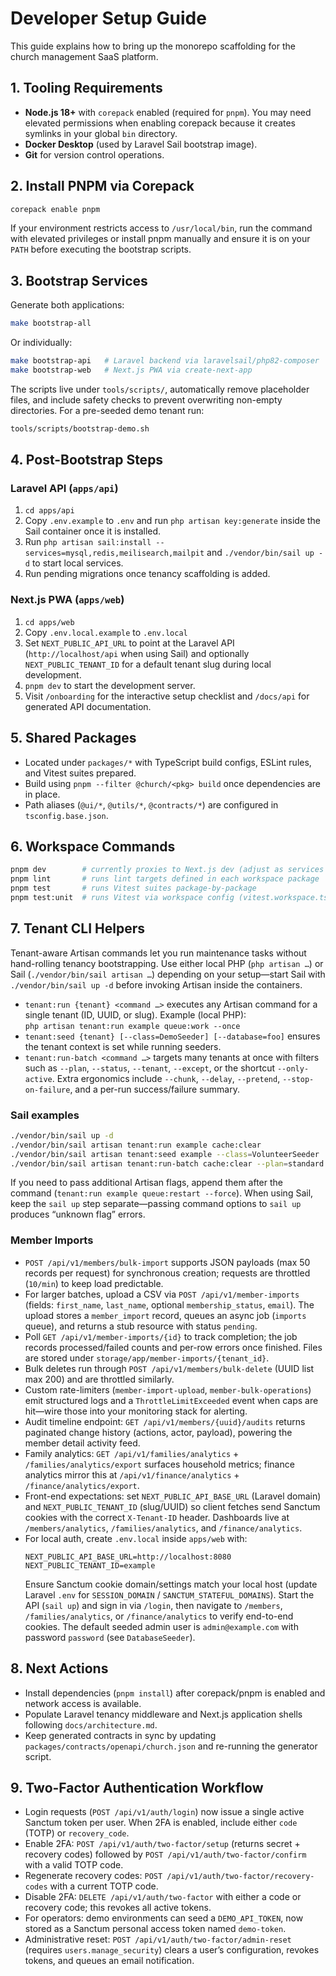 # Developer Setup Guide

This guide explains how to bring up the monorepo scaffolding for the church management SaaS platform.

## 1. Tooling Requirements
- **Node.js 18+** with `corepack` enabled (required for `pnpm`). You may need elevated permissions when enabling corepack because it creates symlinks in your global `bin` directory.
- **Docker Desktop** (used by Laravel Sail bootstrap image).
- **Git** for version control operations.

## 2. Install PNPM via Corepack
```bash
corepack enable pnpm
```

If your environment restricts access to `/usr/local/bin`, run the command with elevated privileges or install pnpm manually and ensure it is on your `PATH` before executing the bootstrap scripts.

## 3. Bootstrap Services
Generate both applications:
```bash
make bootstrap-all
```
Or individually:
```bash
make bootstrap-api   # Laravel backend via laravelsail/php82-composer
make bootstrap-web   # Next.js PWA via create-next-app
```

The scripts live under `tools/scripts/`, automatically remove placeholder files, and include safety checks to prevent overwriting non-empty directories.
For a pre-seeded demo tenant run:
```bash
tools/scripts/bootstrap-demo.sh
```

## 4. Post-Bootstrap Steps
### Laravel API (`apps/api`)
1. `cd apps/api`
2. Copy `.env.example` to `.env` and run `php artisan key:generate` inside the Sail container once it is installed.
3. Run `php artisan sail:install --services=mysql,redis,meilisearch,mailpit` and `./vendor/bin/sail up -d` to start local services.
4. Run pending migrations once tenancy scaffolding is added.

### Next.js PWA (`apps/web`)
1. `cd apps/web`
2. Copy `.env.local.example` to `.env.local`
3. Set `NEXT_PUBLIC_API_URL` to point at the Laravel API (`http://localhost/api` when using Sail) and optionally `NEXT_PUBLIC_TENANT_ID` for a default tenant slug during local development.
4. `pnpm dev` to start the development server.
5. Visit `/onboarding` for the interactive setup checklist and `/docs/api` for generated API documentation.

## 5. Shared Packages
- Located under `packages/*` with TypeScript build configs, ESLint rules, and Vitest suites prepared.
- Build using `pnpm --filter @church/<pkg> build` once dependencies are in place.
- Path aliases (`@ui/*`, `@utils/*`, `@contracts/*`) are configured in `tsconfig.base.json`.

## 6. Workspace Commands
```bash
pnpm dev        # currently proxies to Next.js dev (adjust as services grow)
pnpm lint       # runs lint targets defined in each workspace package
pnpm test       # runs Vitest suites package-by-package
pnpm test:unit  # runs Vitest via workspace config (vitest.workspace.ts)
```

## 7. Tenant CLI Helpers
Tenant-aware Artisan commands let you run maintenance tasks without hand-rolling tenancy bootstrapping. Use either local PHP (`php artisan …`) or Sail (`./vendor/bin/sail artisan …`) depending on your setup—start Sail with `./vendor/bin/sail up -d` before invoking Artisan inside the containers.

- `tenant:run {tenant} <command …>` executes any Artisan command for a single tenant (ID, UUID, or slug). Example (local PHP):  
  `php artisan tenant:run example queue:work --once`
- `tenant:seed {tenant} [--class=DemoSeeder] [--database=foo]` ensures the tenant context is set while running seeders.
- `tenant:run-batch <command …>` targets many tenants at once with filters such as `--plan`, `--status`, `--tenant`, `--except`, or the shortcut `--only-active`. Extra ergonomics include `--chunk`, `--delay`, `--pretend`, `--stop-on-failure`, and a per-run success/failure summary.

### Sail examples
```bash
./vendor/bin/sail up -d
./vendor/bin/sail artisan tenant:run example cache:clear
./vendor/bin/sail artisan tenant:seed example --class=VolunteerSeeder
./vendor/bin/sail artisan tenant:run-batch cache:clear --plan=standard --pretend
```

If you need to pass additional Artisan flags, append them after the command (`tenant:run example queue:restart --force`). When using Sail, keep the `sail up` step separate—passing command options to `sail up` produces “unknown flag” errors.

### Member Imports
- `POST /api/v1/members/bulk-import` supports JSON payloads (max 50 records per request) for synchronous creation; requests are throttled (`10/min`) to keep load predictable.
- For larger batches, upload a CSV via `POST /api/v1/member-imports` (fields: `first_name`, `last_name`, optional `membership_status`, `email`). The upload stores a `member_import` record, queues an async job (`imports` queue), and returns a stub resource with status `pending`.
- Poll `GET /api/v1/member-imports/{id}` to track completion; the job records processed/failed counts and per-row errors once finished. Files are stored under `storage/app/member-imports/{tenant_id}`.
- Bulk deletes run through `POST /api/v1/members/bulk-delete` (UUID list max 200) and are throttled similarly.
- Custom rate-limiters (`member-import-upload`, `member-bulk-operations`) emit structured logs and a `ThrottleLimitExceeded` event when caps are hit—wire those into your monitoring stack for alerting.
- Audit timeline endpoint: `GET /api/v1/members/{uuid}/audits` returns paginated change history (actions, actor, payload), powering the member detail activity feed.
- Family analytics: `GET /api/v1/families/analytics` + `/families/analytics/export` surfaces household metrics; finance analytics mirror this at `/api/v1/finance/analytics` + `/finance/analytics/export`.
- Front-end expectations: set `NEXT_PUBLIC_API_BASE_URL` (Laravel domain) and `NEXT_PUBLIC_TENANT_ID` (slug/UUID) so client fetches send Sanctum cookies with the correct `X-Tenant-ID` header. Dashboards live at `/members/analytics`, `/families/analytics`, and `/finance/analytics`.
- For local auth, create `.env.local` inside `apps/web` with:
  ```env
  NEXT_PUBLIC_API_BASE_URL=http://localhost:8080
  NEXT_PUBLIC_TENANT_ID=example
  ```
  Ensure Sanctum cookie domain/settings match your local host (update Laravel `.env` for `SESSION_DOMAIN` / `SANCTUM_STATEFUL_DOMAINS`). Start the API (`sail up`) and sign in via `/login`, then navigate to `/members`, `/families/analytics`, or `/finance/analytics` to verify end-to-end cookies.
  The default seeded admin user is `admin@example.com` with password `password` (see `DatabaseSeeder`).

## 8. Next Actions
- Install dependencies (`pnpm install`) after corepack/pnpm is enabled and network access is available.
- Populate Laravel tenancy middleware and Next.js application shells following `docs/architecture.md`.
- Keep generated contracts in sync by updating `packages/contracts/openapi/church.json` and re-running the generator script.

## 9. Two-Factor Authentication Workflow
- Login requests (`POST /api/v1/auth/login`) now issue a single active Sanctum token per user. When 2FA is enabled, include either `code` (TOTP) or `recovery_code`.
- Enable 2FA: `POST /api/v1/auth/two-factor/setup` (returns secret + recovery codes) followed by `POST /api/v1/auth/two-factor/confirm` with a valid TOTP code.
- Regenerate recovery codes: `POST /api/v1/auth/two-factor/recovery-codes` with a current TOTP code.
- Disable 2FA: `DELETE /api/v1/auth/two-factor` with either a code or recovery code; this revokes all active tokens.
- For operators: demo environments can seed a `DEMO_API_TOKEN`, now stored as a Sanctum personal access token named `demo-token`.
- Administrative reset: `POST /api/v1/auth/two-factor/admin-reset` (requires `users.manage_security`) clears a user’s configuration, revokes tokens, and queues an email notification.
